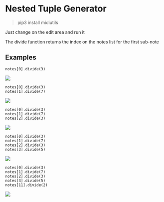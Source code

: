 # Nested Tuple Generator

> pip3 install midiutils

Just change on the edit area and run it

The divide function returns the index on the notes list for the first sub-note

## Examples
```
notes[0].divide(3) 
```
![](https://user-images.githubusercontent.com/65428925/133934310-386e3fc0-733d-4d2c-ab4d-33deaa245f54.png)
```
notes[0].divide(3) 
notes[1].divide(7) 
```
![](https://user-images.githubusercontent.com/65428925/133934317-74fbfb04-9900-47b0-b06f-6b03a77d9981.png)
```
notes[0].divide(3) 
notes[1].divide(7) 
notes[2].divide(3)
```
![](https://user-images.githubusercontent.com/65428925/133934373-4dffe8bc-63fe-4763-a2e9-82beed5ae41a.png)
```
notes[0].divide(3) 
notes[1].divide(7) 
notes[2].divide(3)
notes[3].divide(5) 
```
![](https://user-images.githubusercontent.com/65428925/133934416-4abe151f-c68d-483d-a101-ed997474d368.png)
```
notes[0].divide(3) 
notes[1].divide(7) 
notes[2].divide(3)
notes[3].divide(5)
notes[11].divide(2) 
```
![](https://user-images.githubusercontent.com/65428925/133934514-7668dff5-bce6-4ee2-b995-51ae48ff116f.png)


